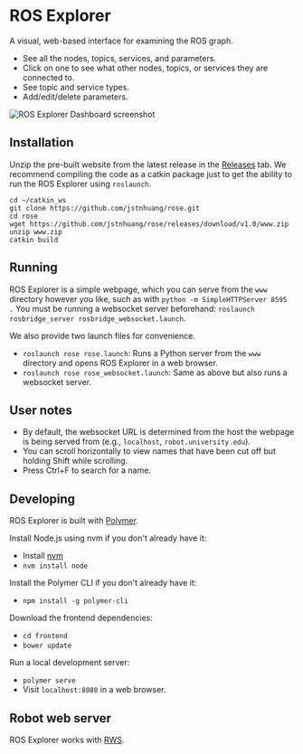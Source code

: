 # ROS Explorer
A visual, web-based interface for examining the ROS graph.
- See all the nodes, topics, services, and parameters.
- Click on one to see what other nodes, topics, or services they are connected to.
- See topic and service types.
- Add/edit/delete parameters.

![ROS Explorer Dashboard screenshot](https://cloud.githubusercontent.com/assets/1175286/20996188/9da3cb16-bcb0-11e6-899b-4d46d0c2b01e.png)

## Installation
Unzip the pre-built website from the latest release in the [Releases](https://github.com/jstnhuang/rose/releases) tab.
We recommend compiling the code as a catkin package just to get the ability to run the ROS Explorer using `roslaunch`.

```
cd ~/catkin_ws
git clone https://github.com/jstnhuang/rose.git
cd rose
wget https://github.com/jstnhuang/rose/releases/download/v1.0/www.zip
unzip www.zip
catkin build
```

## Running
ROS Explorer is a simple webpage, which you can serve from the `www` directory however you like, such as with `python -m SimpleHTTPServer 8595 .`
You must be running a websocket server beforehand: `roslaunch rosbridge_server rosbridge_websocket.launch`.

We also provide two launch files for convenience.
- `roslaunch rose rose.launch`: Runs a Python server from the `www` directory and opens ROS Explorer in a web browser.
- `roslaunch rose rose_websocket.launch`: Same as above but also runs a websocket server.

## User notes
- By default, the websocket URL is determined from the host the webpage is being served from (e.g., `localhost`, `robot.university.edu`).
- You can scroll horizontally to view names that have been cut off but holding Shift while scrolling.
- Press Ctrl+F to search for a name.

## Developing
ROS Explorer is built with [Polymer](https://www.polymer-project.org/1.0/).

Install Node.js using nvm if you don't already have it:
- Install [nvm](https://github.com/creationix/nvm)
- `nvm install node`

Install the Polymer CLI if you don't already have it:
- `npm install -g polymer-cli`

Download the frontend dependencies:
- `cd frontend`
- `bower update`

Run a local development server:
- `polymer serve`
- Visit `localhost:8080` in a web browser.

## Robot web server
ROS Explorer works with [RWS](https://github.com/hcrlab/rws).
